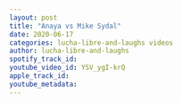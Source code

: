 ```yaml
---
layout: post
title: "Anaya vs Mike Sydal"
date: 2020-06-17
categories: lucha-libre-and-laughs videos
author: lucha-libre-and-laughs
spotify_track_id: 
youtube_video_id: YSV_ygI-krQ
apple_track_id: 
youtube_metadata: 
---
```

